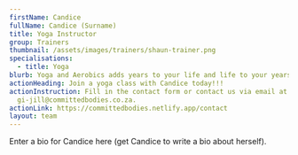 ```yaml
---
firstName: Candice
fullName: Candice (Surname)
title: Yoga Instructor
group: Trainers
thumbnail: /assets/images/trainers/shaun-trainer.png
specialisations:
  - title: Yoga
blurb: Yoga and Aerobics adds years to your life and life to your years.
actionHeading: Join a yoga class with Candice today!!!
actionInstruction: Fill in the contact form or contact us via email at
  gi-jill@committedbodies.co.za.
actionLink: https://committedbodies.netlify.app/contact
layout: team
---
```

Enter a bio for Candice here (get Candice to write a bio about herself).